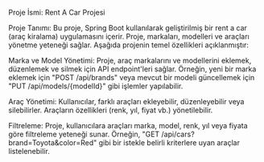 

Proje İsmi: Rent A Car Projesi

Proje Tanımı: Bu proje, Spring Boot kullanılarak geliştirilmiş bir rent a car (araç kiralama) uygulamasını içerir. Proje, markaları, modelleri ve araçları yönetme yeteneği sağlar. Aşağıda projenin temel özellikleri açıklanmıştır:

Marka ve Model Yönetimi: Proje, araç markalarını ve modellerini eklemek, düzenlemek ve silmek için API endpoint'leri sağlar. Örneğin, yeni bir marka eklemek için "POST /api/brands" veya mevcut bir modeli güncellemek için "PUT /api/models/{modelId}" gibi işlemler yapılabilir.

Araç Yönetimi: Kullanıcılar, farklı araçları ekleyebilir, düzenleyebilir veya silebilirler. Araçların özellikleri (renk, yıl, fiyat vb.) yönetilebilir.

Filtreleme: Proje, kullanıcılara araçları marka, model, renk, yıl veya fiyata göre filtreleme yeteneği sunar. Örneğin, "GET /api/cars?brand=Toyota&color=Red" gibi bir istekle belirli kriterlere uyan araçlar listelenebilir.
